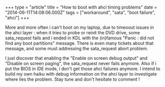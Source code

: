 +++
type = "article"
title = "How to boot with ahci timing problems"
date = "2014-06-11T14:08:06.000Z"
tags = ["workaround", "sata", "boot failure", "ahci"]
+++

More and more often i can't boot on my laptop, due to timeoout issues in the ahci layer :
when it tries to probe or reinit the DVD drive, some sata_request fails and i ended in KDL with the (in)famous "Panic : did not find any boot partitions" message.
There is even many tickets about that message, and some must addressing the sata_request abort problem.

I just discover that enabling the "Enable on screen debug output" and "Disable on screen paging", the sata_request never fails anymore.
Also if i put the BIOS in IDE mode, i don't get those ahci failures anymore.
I intend to build my own haiku with debug information on the ahci layer to investigate where lies the problem.
Stay tune and don't hesitate to comment !